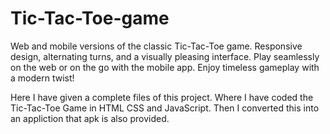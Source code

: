 # Tic-Tac-Toe-game
Web and mobile versions of the classic Tic-Tac-Toe game. Responsive design, alternating turns, and a visually pleasing interface. Play seamlessly on the web or on the go with the mobile app. Enjoy timeless gameplay with a modern twist!

Here I have given a complete files of this project. Where I have coded the Tic-Tac-Toe Game in HTML CSS and JavaScript. 
Then I converted this into an appliction that apk is also provided.
